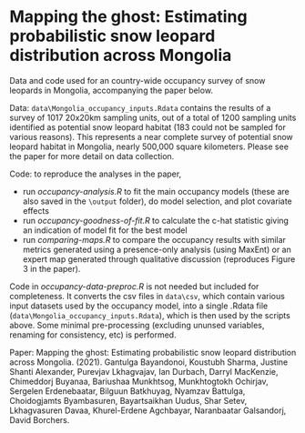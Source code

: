 # Mapping the ghost: Estimating probabilistic snow leopard distribution across Mongolia

Data and code used for an country-wide occupancy survey of snow leopards in Mongolia, accompanying the paper below. 

Data: `data\Mongolia_occupancy_inputs.Rdata` contains the results of a survey of 1017 20x20km sampling units, out of a total of 1200 sampling units identified as potential snow leopard habitat (183 could not be sampled for various reasons). This represents a near complete survey of potential snow leopard habitat in Mongolia, nearly 500,000 square kilometers. Please see the paper for more detail on data collection.

Code: to reproduce the analyses in the paper, 

- run *occupancy-analysis.R* to fit the main occupancy models (these are also saved in the `\output` folder), do model selection, and plot covariate effects
- run *occupancy-goodness-of-fit.R* to calculate the c-hat statistic giving an indication of model fit for the best model
- run *comparing-maps.R* to compare the occupancy results with similar metrics generated using a presence-only analysis (using MaxEnt) or an expert map generated through qualitative discussion (reproduces Figure 3 in the paper).

Code in *occupancy-data-preproc.R* is not needed but included for completeness. It converts the csv files in `data\csv`, which contain various input datasets used by the occupancy model, into a single .Rdata file (`data\Mongolia_occupancy_inputs.Rdata`), which is then used by the scripts above. Some minimal pre-processing (excluding ununsed variables, renaming for consistency, etc) is performed. 

Paper: Mapping the ghost: Estimating probabilistic snow leopard distribution across Mongolia. (2021). Gantulga Bayandonoi, Koustubh Sharma, Justine Shanti Alexander, Purevjav Lkhagvajav, Ian Durbach, Darryl MacKenzie, Chimeddorj Buyanaa, Bariushaa Munkhtsog, Munkhtogtokh Ochirjav, Sergelen Erdenebaatar, Bilguun Batkhuyag, Nyamzav Battulga, Choidogjamts Byambasuren, Bayartsaikhan Uudus, Shar Setev, Lkhagvasuren Davaa, Khurel-Erdene Agchbayar, Naranbaatar Galsandorj, David Borchers.


